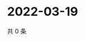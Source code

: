 # 2022-03-19

共 0 条

<!-- BEGIN WEIBO -->
<!-- 最后更新时间 Sat Mar 19 2022 04:16:18 GMT+0800 (China Standard Time) -->

<!-- END WEIBO -->
